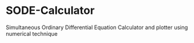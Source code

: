 # SODE-Calculator
Simultaneous Ordinary Differential Equation Calculator and plotter using numerical technique
